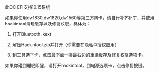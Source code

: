 此OC EFI支持10.15系统

如果你使用dw1830,dw1820,dw1560等第三方网卡，请自行补齐补丁，并使用hackintool清理缓存以及修复权限，具体为：

1. 打开Bluetooth_kext

2. 解压Hackintool.zip并打开（你需要在隐私中授权应用）

3. 到工具选下卡，点击最下面一排最右边的重建缓存及修复权限选项卡。

如果你碰到睡眠即醒，请打开hackintool，到电源选项卡，点击修复按键。